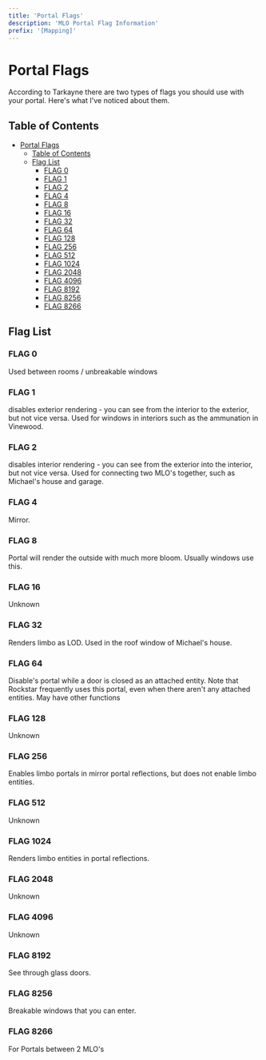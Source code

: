 ```yaml
---
title: 'Portal Flags'
description: 'MLO Portal Flag Information'
prefix: '[Mapping]'
---
```


# Portal Flags

According to Tarkayne there are two types of flags you should use with
your portal. Here's what I've noticed about them.

## Table of Contents

- [Portal Flags](#portal-flags)
  - [Table of Contents](#table-of-contents)
  - [Flag List](#flag-list)
    - [FLAG 0](#flag-0)
    - [FLAG 1](#flag-1)
    - [FLAG 2](#flag-2)
    - [FLAG 4](#flag-4)
    - [FLAG 8](#flag-8)
    - [FLAG 16](#flag-16)
    - [FLAG 32](#flag-32)
    - [FLAG 64](#flag-64)
    - [FLAG 128](#flag-128)
    - [FLAG 256](#flag-256)
    - [FLAG 512](#flag-512)
    - [FLAG 1024](#flag-1024)
    - [FLAG 2048](#flag-2048)
    - [FLAG 4096](#flag-4096)
    - [FLAG 8192](#flag-8192)
    - [FLAG 8256](#flag-8256)
    - [FLAG 8266](#flag-8266)

## Flag List

### FLAG 0

Used between rooms / unbreakable windows

### FLAG 1

disables exterior rendering - you can see from the interior to the
exterior, but not vice versa. Used for windows in interiors such as the
ammunation in Vinewood.

### FLAG 2

disables interior rendering - you can see from the exterior into the
interior, but not vice versa. Used for connecting two MLO\'s together,
such as Michael\'s house and garage.

### FLAG 4

Mirror.

### FLAG 8

Portal will render the outside with much more bloom. Usually windows use
this.

### FLAG 16

Unknown

### FLAG 32

Renders limbo as LOD. Used in the roof window of Michael\'s house.

### FLAG 64

Disable\'s portal while a door is closed as an attached entity. Note
that Rockstar frequently uses this portal, even when there aren\'t any
attached entities. May have other functions

### FLAG 128

Unknown

### FLAG 256

Enables limbo portals in mirror portal reflections, but does not enable
limbo entities.

### FLAG 512

Unknown

### FLAG 1024

Renders limbo entities in portal reflections.

### FLAG 2048

Unknown

### FLAG 4096

Unknown

### FLAG 8192

See through glass doors.

### FLAG 8256

Breakable windows that you can enter.

### FLAG 8266

For Portals between 2 MLO's
